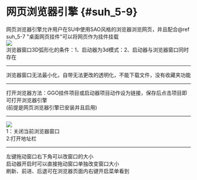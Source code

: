 # 网页浏览器引擎 {#suh_5-9}
网页浏览器引擎允许用户在SU中使用SAO风格的浏览器浏览网页，并且配合@ref suh_5-7 "桌面网页挂件"可以将网页作为挂件挂载<br>
![](https://github.com/LiyroPen/SAO_Utils_help/upload/master/Images/5-9-1.jpg)<br>
浏览器窗口3D弧形化的条件：1、启动器为3d模式：2、启动器与浏览器窗口同时存在
***
浏览器窗口无法最小化，自带无法更改的透明化，不能下载文件，没有收藏夹功能
***
打开浏览器方法：GGO挂件项目或启动器项目动作设为链接，保存后点击项目即可打开浏览器引擎<br>
(前提是网页浏览器引擎已安装并且启用)
***
![](https://github.com/LiyroPen/SAO_Utils_help/upload/master/Images/5-9-2.jpg)<br>
1：关闭当前浏览器窗口<br>
2:打开地址栏
***
左键拖动窗口右下角可以改窗口的大小<br>
启动器开启时可以直接拖动窗口单独改变窗口大小<br>
刷新、前进、后退可在浏览器页面内右键开启菜单看到
